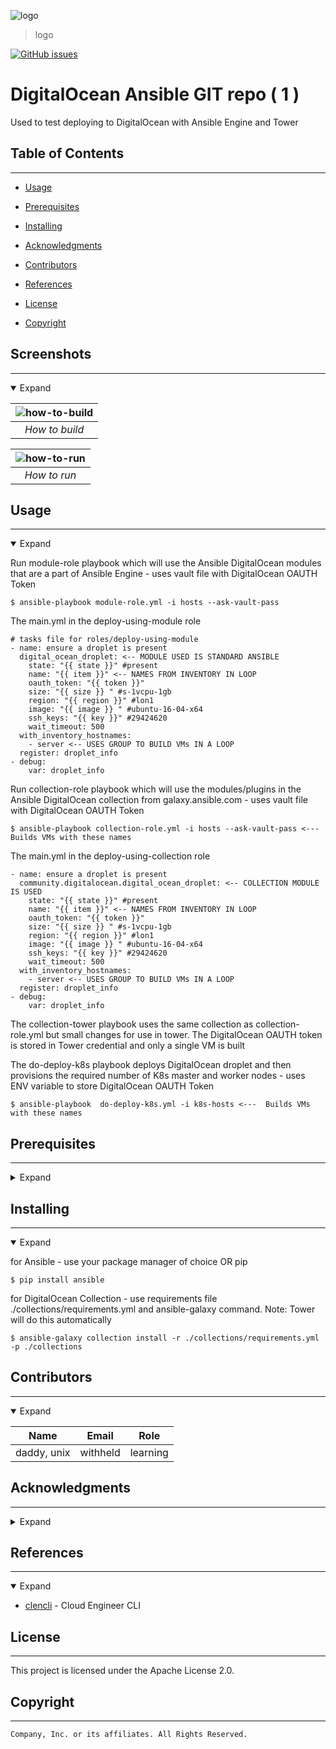 <!--

  ** DO NOT EDIT THIS FILE
  ** 
  ** This file was automatically generated by the [CLENCLI](https://github.com/awslabs/clencli)
  ** 1) Make all changes directly to YAML files: clencli/<file>.yaml
  ** 2) Run `clencli render template --name=<file>` to render this file
  **
  ** By following this practice we ensure standard and high-quality accross multiple projects.
  ** DO NOT EDIT THIS FILE

-->


![logo](https://via.placeholder.com/512x90.png)

> logo


[![GitHub issues](https://img.shields.io/github/issues/unixdaddy/do_ansible)](https://github.com/unixdaddy/do_ansible/issues)

# DigitalOcean Ansible GIT repo  ( 1 ) 

Used to test deploying to DigitalOcean with Ansible Engine and Tower

## Table of Contents
---




 - [Usage](#usage) 
 - [Prerequisites](#prerequisites) 
 - [Installing](#installing) 


 - [Acknowledgments](#acknowledgments) 
 - [Contributors](#contributors) 
 - [References](#references) 
 - [License](#license) 
 - [Copyright](#copyright) 


## Screenshots
---
<details open>
  <summary>Expand</summary>


| ![how-to-build](https://via.placeholder.com/512x256.png) |
|:--:| 
| *How to build* |

| ![how-to-run](https://via.placeholder.com/512x256.png) |
|:--:| 
| *How to run* |

</details>



## Usage
---
<details open>
  <summary>Expand</summary>

Run module-role playbook which will use the Ansible DigitalOcean modules that are a part of Ansible Engine - uses vault file with DigitalOcean OAUTH Token
```
$ ansible-playbook module-role.yml -i hosts --ask-vault-pass
```
The main.yml in the deploy-using-module role
```
# tasks file for roles/deploy-using-module
- name: ensure a droplet is present
  digital_ocean_droplet: <-- MODULE USED IS STANDARD ANSIBLE
    state: "{{ state }}" #present
    name: "{{ item }}" <-- NAMES FROM INVENTORY IN LOOP
    oauth_token: "{{ token }}"
    size: "{{ size }} " #s-1vcpu-1gb
    region: "{{ region }}" #lon1
    image: "{{ image }} " #ubuntu-16-04-x64
    ssh_keys: "{{ key }}" #29424620
    wait_timeout: 500
  with_inventory_hostnames:
    - server <-- USES GROUP TO BUILD VMs IN A LOOP
  register: droplet_info
- debug:
    var: droplet_info

```
Run collection-role playbook which will use the modules/plugins in the Ansible DigitalOcean collection from galaxy.ansible.com - uses vault file with DigitalOcean OAUTH Token
```
$ ansible-playbook collection-role.yml -i hosts --ask-vault-pass <---  Builds VMs with these names
```
The main.yml in the deploy-using-collection role
```
- name: ensure a droplet is present
  community.digitalocean.digital_ocean_droplet: <-- COLLECTION MODULE IS USED
    state: "{{ state }}" #present
    name: "{{ item }}" <-- NAMES FROM INVENTORY IN LOOP
    oauth_token: "{{ token }}"
    size: "{{ size }} " #s-1vcpu-1gb
    region: "{{ region }}" #lon1
    image: "{{ image }} " #ubuntu-16-04-x64
    ssh_keys: "{{ key }}" #29424620
    wait_timeout: 500
  with_inventory_hostnames:
    - server <-- USES GROUP TO BUILD VMs IN A LOOP
  register: droplet_info
- debug:
    var: droplet_info

```
The collection-tower playbook uses the same collection as collection-role.yml but small changes for use in tower. The DigitalOcean OAUTH token is stored in Tower credential and only a single VM is built

The do-deploy-k8s playbook deploys DigitalOcean droplet and then provisions the required number of K8s master and worker nodes - uses ENV variable to store DigitalOcean OAUTH Token
```
$ ansible-playbook  do-deploy-k8s.yml -i k8s-hosts <---  Builds VMs with these names
```
</details>



## Prerequisites
---
<details>
  <summary>Expand</summary>

- [Ansible Engine](https://docs.ansible.com/ansible/latest/installation_guide/intro_installation.html) - Configuration Management and more
- [DigitalOcean Ansible Collection](https://galaxy.ansible.com/community/digitalocean) - DigitalOcean Collection used for Ansible to interact with DigitalOcean Platform

</details>



## Installing
---
<details open>
  <summary>Expand</summary>

for Ansible - use your package manager of choice OR pip
```
$ pip install ansible
```
for DigitalOcean Collection - use requirements file ./collections/requirements.yml and ansible-galaxy command. Note: Tower will do this automatically
```
$ ansible-galaxy collection install -r ./collections/requirements.yml -p ./collections
```
</details>









## Contributors
---
<details open>
  <summary>Expand</summary>

|     Name     |         Email        |       Role      |
|:------------:|:--------------------:|:---------------:|
|  daddy, unix  |  withheld  |  learning  |

</details>



## Acknowledgments
---
<details>
  <summary>Expand</summary>

Gratitude for assistance:
  * Whocamebeforeme, All - everything


</details>



## References
---
<details open>
  <summary>Expand</summary>

  * [clencli](https://github.com/awslabs/clencli) - Cloud Engineer CLI


</details>



## License
---
This project is licensed under the Apache License 2.0.



## Copyright
---
```
Company, Inc. or its affiliates. All Rights Reserved.
```

